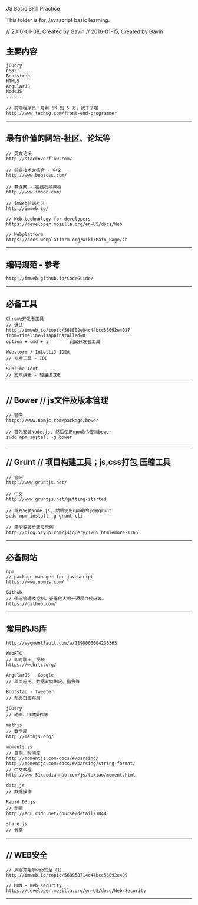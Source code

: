 JS Basic Skill Practice

This folder is for Javascript basic learning.

// 2016-01-08, Created by Gavin
// 2016-01-15, Created by Gavin

主要内容
--------------------------
	jQuery
	CSS3
	Bootstrap
	HTML5
	AngularJS
	NodeJS
	......

	// 前端程序员：月薪 5K 到 5 万，我干了啥
	http://www.techug.com/front-end-programmer
--------------------------


最有价值的网站-社区、论坛等
--------------------------
	// 英文论坛
	http://stackoverflow.com/

	// 前端技术大综合 - 中文
	http://www.bootcss.com/

	// 慕课网 - 在线视频教程
	http://www.imooc.com/

	// imweb前端社区
	http://imweb.io/

	// Web technology for developers
	https://developer.mozilla.org/en-US/docs/Web

	// Webplatform
	https://docs.webplatform.org/wiki/Main_Page/zh
--------------------------


编码规范 - 参考
--------------------------
	http://imweb.github.io/CodeGuide/
--------------------------


必备工具
--------------------------
	Chrome开发者工具
	// 调试
	http://imweb.io/topic/568802e04c44bcc56092e402?from=timeline&isappinstalled=0
	option + cmd + i   		调出开发者工具

	Webstorm / IntelliJ IDEA
	// 开发工具 - IDE

	Sublime Text
	// 文本编辑 - 轻量级IDE
--------------------------


// Bower
// js文件及版本管理
--------------------------
	// 官网
	https://www.npmjs.com/package/bower

	// 首先安装Node.js, 然后使用npm命令安装bower
	sudo npm install -g bower
--------------------------


// Grunt
// 项目构建工具；js,css打包,压缩工具
--------------------------
	// 官网
	http://www.gruntjs.net/

	// 中文
	http://www.gruntjs.net/getting-started

	// 首先安装Node.js, 然后使用npm命令安装grunt
	sudo npm install -g grunt-cli

	// 简明安装步骤及示例
	http://blog.51yip.com/jsjquery/1765.html#more-1765

--------------------------


必备网站
--------------------------
	npm
	// package manager for javascript
	https://www.npmjs.com/

	Github
	// 代码管理及控制，查看他人的开源项目代码等。
	https://github.com/
--------------------------


常用的JS库
--------------------------
	http://segmentfault.com/a/1190000004236363

	WebRTC 		
	// 即时聊天、视频
	https://webrtc.org/

	AngularJS - Google
	// 单页应用、数据双向绑定、指令等

	Bootstap - Tweeter		
	// 动态页面布局

	jQuery	
	// 动画、DOM操作等
	
	mathjs
	// 数学库
	http://mathjs.org/

	moments.js
	// 日期、时间库
	http://momentjs.com/docs/#/parsing/
	http://momentjs.com/docs/#/parsing/string-format/
	// 中文教程
	http://www.51xuediannao.com/js/texiao/moment.html

	data.js
	// 数据操作

	Rapid D3.js
	// 动画
	http://edu.csdn.net/course/detail/1848
	
	share.js
	// 分享
--------------------------

// WEB安全
--------------------------
	// 从零开始学web安全（1）
	http://imweb.io/topic/568958714c44bcc56092e409

	// MDN - Web security
	https://developer.mozilla.org/en-US/docs/Web/Security
--------------------------
